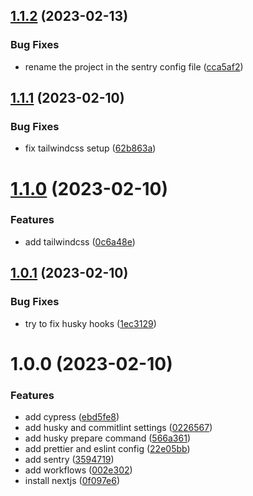 ## [1.1.2](https://github.com/vainapp/dashboard/compare/v1.1.1...v1.1.2) (2023-02-13)


### Bug Fixes

* rename the project in the sentry config file ([cca5af2](https://github.com/vainapp/dashboard/commit/cca5af2ad818a6d23813fe6d4f17f9cb5caa6082))

## [1.1.1](https://github.com/vainapp/dashboard/compare/v1.1.0...v1.1.1) (2023-02-10)


### Bug Fixes

* fix tailwindcss setup ([62b863a](https://github.com/vainapp/dashboard/commit/62b863ac72cf6068543606e2e769116b83bdd6fd))

# [1.1.0](https://github.com/vainapp/dashboard/compare/v1.0.1...v1.1.0) (2023-02-10)


### Features

* add tailwindcss ([0c6a48e](https://github.com/vainapp/dashboard/commit/0c6a48e1ec04dd40260c98d80bda9244453b17bc))

## [1.0.1](https://github.com/vainapp/dashboard/compare/v1.0.0...v1.0.1) (2023-02-10)


### Bug Fixes

* try to fix husky hooks ([1ec3129](https://github.com/vainapp/dashboard/commit/1ec3129cde64a33d076abb4b8c42df7b405f23c1))

# 1.0.0 (2023-02-10)


### Features

* add cypress ([ebd5fe8](https://github.com/vainapp/dashboard/commit/ebd5fe88172a191dc2bbe453132435ceae0570fb))
* add husky and commitlint settings ([0226567](https://github.com/vainapp/dashboard/commit/0226567613e42ba05db82e393fcaa9ae3141ecfc))
* add husky prepare command ([566a361](https://github.com/vainapp/dashboard/commit/566a36198335738809532155f32c7b48e1b143b5))
* add prettier and eslint config ([22e05bb](https://github.com/vainapp/dashboard/commit/22e05bbf5dfaf99230da97d90d9c845c6a5d1584))
* add sentry ([3594719](https://github.com/vainapp/dashboard/commit/35947193ba601776c068d983afe0d6b8bf403796))
* add workflows ([002e302](https://github.com/vainapp/dashboard/commit/002e3024271382fde45b01042e7c18876659e24a))
* install nextjs ([0f097e6](https://github.com/vainapp/dashboard/commit/0f097e608bc532d94fea0e388f1646a9bfe36225))
